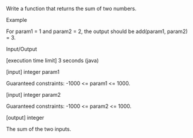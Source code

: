 Write a function that returns the sum of two numbers.

Example

For param1 = 1 and param2 = 2, the output should be
add(param1, param2) = 3.

Input/Output

[execution time limit] 3 seconds (java)

[input] integer param1

Guaranteed constraints:
-1000 <= param1 <= 1000.

[input] integer param2

Guaranteed constraints:
-1000 <= param2 <= 1000.

[output] integer

The sum of the two inputs.
